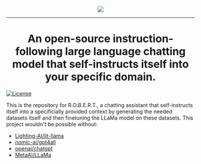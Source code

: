 
<div align="center">
  <img src="https://github.com/TheItCrOw/R.O.B.E.R.T./assets/49918134/a19fa9f1-d77e-49b9-912a-28012ef9f435"/>
  <hr/>
  <h1>An open-source instruction-following large language chatting model that self-instructs itself into your specific domain.</h1>
</div

[![License](https://img.shields.io/badge/License-Apache_2.0-blue.svg)](https://opensource.org/licenses/Apache-2.0)

This is the repository for R.O.B.E.R.T., a chatting assistant that self-instructs itself into a specificially provided context by generating the needed datasets itself and then finetuning the LLaMa model on these datasets.
This project wouldn't be possible without:

- [Lighting-AI/lit-llama](https://github.com/Lightning-AI/lit-llama)
- [nomic-ai/gpt4all](https://github.com/nomic-ai/gpt4all)
- [openai/chatgpt](https://openai.com/blog/chatgpt)
- [MetaAI/LLaMa](https://ai.facebook.com/blog/large-language-model-llama-meta-ai/)



